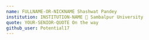```yaml
---
name: FULLNAME-OR-NICKNAME Shashwat Pandey
institution: INSTITUTION-NAME 🚩 Sambalpur University
quote: YOUR-SENIOR-QUOTE On the way
github_user: Potential17
---
```

